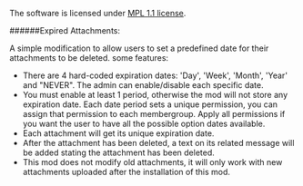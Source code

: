 
The software is licensed under [MPL 1.1 license](http://www.mozilla.org/MPL/MPL-1.1.html).

######Expired Attachments:

A simple modification to allow users to set a predefined date for their attachments to be deleted. some features:

- There are 4 hard-coded expiration dates: 'Day', 'Week', 'Month', 'Year' and "NEVER".  The admin can enable/disable each specific date.
- You must enable at least 1 period, otherwise the mod will not store any expiration date. Each date period sets a unique permission, you can assign that permission to each membergroup.
 Apply all permissions if you want the user to have all the possible option dates available.
- Each attachment will get its unique expiration date.
- After the attachment has been deleted, a text on its related message will be added stating the attachment has been deleted.
- This mod does not modify old attachments, it will only work with new attachments uploaded after the installation of this mod.
